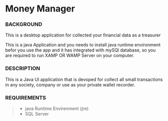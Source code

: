# Money Manager
### BACKGROUND

This is a desktop application for collected your financial data as a treasurer

This is a java Application and you needs to install java runtime environment befor you use the app
and it has integrated with mySQl database, so you are required to run XAMP OR WAMP Server on your computer.

### DESCRIPTION
This is a Java UI application that is devoped for collect all small transactions in any society, company or use as your private wallet recorder.


### REQUIREMENTS
 > * java Runtime Envirenment (jre)
 > * SQL Server
